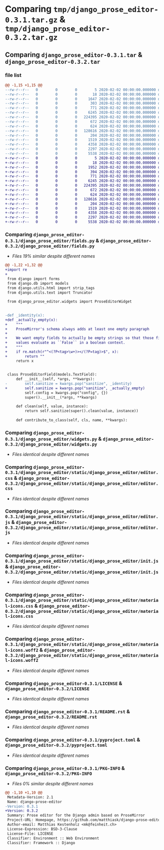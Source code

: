 # Comparing `tmp/django_prose_editor-0.3.1.tar.gz` & `tmp/django_prose_editor-0.3.2.tar.gz`

## Comparing `django_prose_editor-0.3.1.tar` & `django_prose_editor-0.3.2.tar`

### file list

```diff
@@ -1,15 +1,15 @@
--rw-r--r--   0        0        0        5 2020-02-02 00:00:00.000000 django_prose_editor-0.3.1/django_prose_editor/.gitignore
--rw-r--r--   0        0        0       18 2020-02-02 00:00:00.000000 django_prose_editor-0.3.1/django_prose_editor/__init__.py
--rw-r--r--   0        0        0     1647 2020-02-02 00:00:00.000000 django_prose_editor-0.3.1/django_prose_editor/fields.py
--rw-r--r--   0        0        0      303 2020-02-02 00:00:00.000000 django_prose_editor-0.3.1/django_prose_editor/sanitized.py
--rw-r--r--   0        0        0      771 2020-02-02 00:00:00.000000 django_prose_editor-0.3.1/django_prose_editor/widgets.py
--rw-r--r--   0        0        0     6245 2020-02-02 00:00:00.000000 django_prose_editor-0.3.1/django_prose_editor/static/django_prose_editor/editor.css
--rw-r--r--   0        0        0   224395 2020-02-02 00:00:00.000000 django_prose_editor-0.3.1/django_prose_editor/static/django_prose_editor/editor.js
--rw-r--r--   0        0        0      672 2020-02-02 00:00:00.000000 django_prose_editor-0.3.1/django_prose_editor/static/django_prose_editor/init.js
--rw-r--r--   0        0        0      624 2020-02-02 00:00:00.000000 django_prose_editor-0.3.1/django_prose_editor/static/django_prose_editor/material-icons.css
--rw-r--r--   0        0        0   128616 2020-02-02 00:00:00.000000 django_prose_editor-0.3.1/django_prose_editor/static/django_prose_editor/material-icons.woff2
--rw-r--r--   0        0        0      204 2020-02-02 00:00:00.000000 django_prose_editor-0.3.1/.gitignore
--rw-r--r--   0        0        0     1519 2020-02-02 00:00:00.000000 django_prose_editor-0.3.1/LICENSE
--rw-r--r--   0        0        0     4358 2020-02-02 00:00:00.000000 django_prose_editor-0.3.1/README.rst
--rw-r--r--   0        0        0     2297 2020-02-02 00:00:00.000000 django_prose_editor-0.3.1/pyproject.toml
--rw-r--r--   0        0        0     5538 2020-02-02 00:00:00.000000 django_prose_editor-0.3.1/PKG-INFO
+-rw-r--r--   0        0        0        5 2020-02-02 00:00:00.000000 django_prose_editor-0.3.2/django_prose_editor/.gitignore
+-rw-r--r--   0        0        0       18 2020-02-02 00:00:00.000000 django_prose_editor-0.3.2/django_prose_editor/__init__.py
+-rw-r--r--   0        0        0     1952 2020-02-02 00:00:00.000000 django_prose_editor-0.3.2/django_prose_editor/fields.py
+-rw-r--r--   0        0        0      394 2020-02-02 00:00:00.000000 django_prose_editor-0.3.2/django_prose_editor/sanitized.py
+-rw-r--r--   0        0        0      771 2020-02-02 00:00:00.000000 django_prose_editor-0.3.2/django_prose_editor/widgets.py
+-rw-r--r--   0        0        0     6245 2020-02-02 00:00:00.000000 django_prose_editor-0.3.2/django_prose_editor/static/django_prose_editor/editor.css
+-rw-r--r--   0        0        0   224395 2020-02-02 00:00:00.000000 django_prose_editor-0.3.2/django_prose_editor/static/django_prose_editor/editor.js
+-rw-r--r--   0        0        0      672 2020-02-02 00:00:00.000000 django_prose_editor-0.3.2/django_prose_editor/static/django_prose_editor/init.js
+-rw-r--r--   0        0        0      624 2020-02-02 00:00:00.000000 django_prose_editor-0.3.2/django_prose_editor/static/django_prose_editor/material-icons.css
+-rw-r--r--   0        0        0   128616 2020-02-02 00:00:00.000000 django_prose_editor-0.3.2/django_prose_editor/static/django_prose_editor/material-icons.woff2
+-rw-r--r--   0        0        0      204 2020-02-02 00:00:00.000000 django_prose_editor-0.3.2/.gitignore
+-rw-r--r--   0        0        0     1519 2020-02-02 00:00:00.000000 django_prose_editor-0.3.2/LICENSE
+-rw-r--r--   0        0        0     4358 2020-02-02 00:00:00.000000 django_prose_editor-0.3.2/README.rst
+-rw-r--r--   0        0        0     2297 2020-02-02 00:00:00.000000 django_prose_editor-0.3.2/pyproject.toml
+-rw-r--r--   0        0        0     5538 2020-02-02 00:00:00.000000 django_prose_editor-0.3.2/PKG-INFO
```

### Comparing `django_prose_editor-0.3.1/django_prose_editor/fields.py` & `django_prose_editor-0.3.2/django_prose_editor/fields.py`

 * *Files 19% similar despite different names*

```diff
@@ -1,22 +1,32 @@
+import re
+
 from django import forms
 from django.db import models
 from django.utils.html import strip_tags
 from django.utils.text import Truncator
 
 from django_prose_editor.widgets import ProseEditorWidget
 
 
-def _identity(x):
+def _actually_empty(x):
+    """
+    ProseMirror's schema always adds at least one empty paragraph
+
+    We want empty fields to actually be empty strings so that those field
+    values evaluate as ``False`` in a boolean context.
+    """
+    if re.match(r"^<(?P<tag>\w+)></(?P=tag)>$", x):
+        return ""
     return x
 
 
 class ProseEditorField(models.TextField):
     def __init__(self, *args, **kwargs):
-        self.sanitize = kwargs.pop("sanitize", _identity)
+        self.sanitize = kwargs.pop("sanitize", _actually_empty)
         self.config = kwargs.pop("config", {})
         super().__init__(*args, **kwargs)
 
     def clean(self, value, instance):
         return self.sanitize(super().clean(value, instance))
 
     def contribute_to_class(self, cls, name, **kwargs):
```

### Comparing `django_prose_editor-0.3.1/django_prose_editor/widgets.py` & `django_prose_editor-0.3.2/django_prose_editor/widgets.py`

 * *Files identical despite different names*

### Comparing `django_prose_editor-0.3.1/django_prose_editor/static/django_prose_editor/editor.css` & `django_prose_editor-0.3.2/django_prose_editor/static/django_prose_editor/editor.css`

 * *Files identical despite different names*

### Comparing `django_prose_editor-0.3.1/django_prose_editor/static/django_prose_editor/editor.js` & `django_prose_editor-0.3.2/django_prose_editor/static/django_prose_editor/editor.js`

 * *Files identical despite different names*

### Comparing `django_prose_editor-0.3.1/django_prose_editor/static/django_prose_editor/init.js` & `django_prose_editor-0.3.2/django_prose_editor/static/django_prose_editor/init.js`

 * *Files identical despite different names*

### Comparing `django_prose_editor-0.3.1/django_prose_editor/static/django_prose_editor/material-icons.css` & `django_prose_editor-0.3.2/django_prose_editor/static/django_prose_editor/material-icons.css`

 * *Files identical despite different names*

### Comparing `django_prose_editor-0.3.1/django_prose_editor/static/django_prose_editor/material-icons.woff2` & `django_prose_editor-0.3.2/django_prose_editor/static/django_prose_editor/material-icons.woff2`

 * *Files identical despite different names*

### Comparing `django_prose_editor-0.3.1/LICENSE` & `django_prose_editor-0.3.2/LICENSE`

 * *Files identical despite different names*

### Comparing `django_prose_editor-0.3.1/README.rst` & `django_prose_editor-0.3.2/README.rst`

 * *Files identical despite different names*

### Comparing `django_prose_editor-0.3.1/pyproject.toml` & `django_prose_editor-0.3.2/pyproject.toml`

 * *Files identical despite different names*

### Comparing `django_prose_editor-0.3.1/PKG-INFO` & `django_prose_editor-0.3.2/PKG-INFO`

 * *Files 0% similar despite different names*

```diff
@@ -1,10 +1,10 @@
 Metadata-Version: 2.1
 Name: django-prose-editor
-Version: 0.3.1
+Version: 0.3.2
 Summary: Prose editor for the Django admin based on ProseMirror
 Project-URL: Homepage, https://github.com/matthiask/django-prose-editor/
 Author-email: Matthias Kestenholz <mk@feinheit.ch>
 License-Expression: BSD-3-Clause
 License-File: LICENSE
 Classifier: Environment :: Web Environment
 Classifier: Framework :: Django
```

